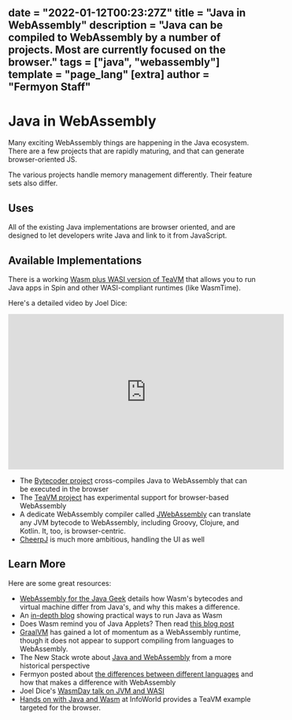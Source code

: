 date = "2022-01-12T00:23:27Z"
title = "Java in WebAssembly"
description = "Java can be compiled to WebAssembly by a number of projects. Most are currently focused on the browser."
tags = ["java", "webassembly"]
template = "page_lang"
[extra]
author = "Fermyon Staff"
---
# Java in WebAssembly

Many exciting WebAssembly things are happening in the Java ecosystem.
There are a few projects that are rapidly maturing, and that can generate browser-oriented JS.

The various projects handle memory management differently.
Their feature sets also differ.

## Uses

All of the existing Java implementations are browser oriented, and are designed to let developers write Java and link to it from JavaScript.

## Available Implementations

There is a working [Wasm plus WASI version of TeaVM](https://github.com/fermyon/teavm-wasi) that allows you to run Java apps in Spin and other WASI-compliant runtimes (like WasmTime).

Here's a detailed video by Joel Dice:
<iframe width="560" height="315" src="https://www.youtube.com/embed/MFruf7aqcbE?si=tAdqWPq1W7LqvT0p" title="YouTube video player" frameborder="0" allow="accelerometer; autoplay; clipboard-write; encrypted-media; gyroscope; picture-in-picture; web-share" allowfullscreen></iframe>


- The [Bytecoder project](https://mirkosertic.github.io/Bytecoder/) cross-compiles Java to WebAssembly that can be executed in the browser
- The [TeaVM project](https://teavm.org/) has experimental support for browser-based WebAssembly
- A dedicate WebAssembly compiler called [JWebAssembly](https://github.com/i-net-software/JWebAssembly) can translate any JVM bytecode to WebAssembly, including Groovy, Clojure, and Kotlin. It, too, is browser-centric.
- [CheerpJ](https://leaningtech.com/cheerpj/) is much more ambitious, handling the UI as well

## Learn More

Here are some great resources:

- [WebAssembly for the Java Geek](https://www.javaadvent.com/2022/12/webassembly-for-the-java-geek.html) details how Wasm's bytecodes and virtual machine differ from Java's, and why this makes a difference.
- An [in-depth blog](http://blog.dmitryalexandrov.net/webassembly-for-java-developers/) showing practical ways to run Java as Wasm
- Does Wasm remind you of Java Applets? Then read [this blog post](https://steveklabnik.com/writing/is-webassembly-the-return-of-java-applets-flash)
- [GraalVM](https://www.graalvm.org/reference-manual/wasm/) has gained a lot of momentum as a WebAssembly runtime, though it does not appear to support compiling from languages to WebAssembly.
- The New Stack wrote about [Java and WebAssembly](https://thenewstack.io/webassembly/javas-history-could-point-the-way-for-webassembly/) from a more historical perspective
- Fermyon posted about [the differences between different languages](https://www.fermyon.com/blog/complex-world-of-wasm-language-support) and how that makes a difference with WebAssembly
- Joel Dice's [WasmDay talk on JVM and WASI](https://youtu.be/MFruf7aqcbE?si=ZfvfuZIL6-JwFJMN)
- [Hands on with Java and Wasm](https://www.infoworld.com/article/3692456/hands-on-with-java-and-wasm.html) at InfoWorld provides a TeaVM example targeted for the browser.
